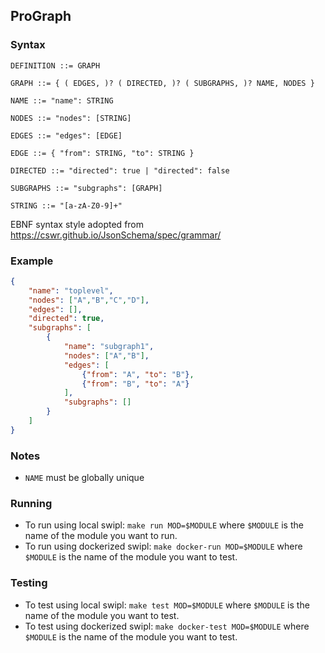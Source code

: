 ## ProGraph

### Syntax
```
DEFINITION ::= GRAPH

GRAPH ::= { ( EDGES, )? ( DIRECTED, )? ( SUBGRAPHS, )? NAME, NODES }

NAME ::= "name": STRING

NODES ::= "nodes": [STRING]

EDGES ::= "edges": [EDGE]

EDGE ::= { "from": STRING, "to": STRING }

DIRECTED ::= "directed": true | "directed": false

SUBGRAPHS ::= "subgraphs": [GRAPH]

STRING ::= "[a-zA-Z0-9]+"
```
EBNF syntax style adopted from https://cswr.github.io/JsonSchema/spec/grammar/


### Example
```json
{
    "name": "toplevel",
    "nodes": ["A","B","C","D"],
    "edges": [],
    "directed": true,
    "subgraphs": [
        {
            "name": "subgraph1",
            "nodes": ["A","B"],
            "edges": [
                {"from": "A", "to": "B"},
                {"from": "B", "to": "A"}
            ],
            "subgraphs": []
        }
    ]
}
```

### Notes
- `NAME` must be globally unique

### Running
- To run using local swipl: `make run MOD=$MODULE` where `$MODULE` is the name of the module you want to run.
- To run using dockerized swipl: `make docker-run MOD=$MODULE` where `$MODULE` is the name of the module you want to test.

### Testing
- To test using local swipl: `make test MOD=$MODULE` where `$MODULE` is the name of the module you want to test.
- To test using dockerized swipl: `make docker-test MOD=$MODULE` where `$MODULE` is the name of the module you want to test.